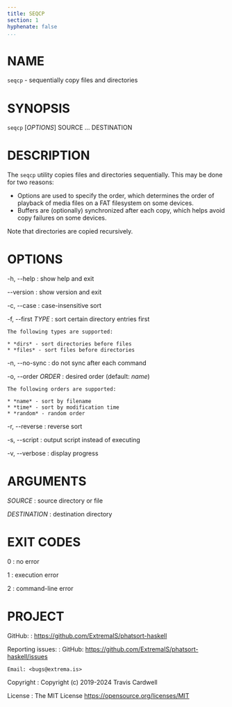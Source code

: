 ```yaml
---
title: SEQCP
section: 1
hyphenate: false
...
```


# NAME

`seqcp` - sequentially copy files and directories

# SYNOPSIS

`seqcp` [*OPTIONS*] SOURCE ... DESTINATION

# DESCRIPTION

The `seqcp` utility copies files and directories sequentially.  This may be
done for two reasons:

* Options are used to specify the order, which determines the order of
  playback of media files on a FAT filesystem on some devices.
* Buffers are (optionally) synchronized after each copy, which helps avoid
  copy failures on some devices.

Note that directories are copied recursively.

# OPTIONS

-h, \--help
:   show help and exit

\--version
:   show version and exit

-c, \--case
:   case-insensitive sort

-f, \--first *TYPE*
:   sort certain directory entries first

    The following types are supported:

    * *dirs* - sort directories before files
    * *files* - sort files before directories

-n, \--no-sync
:   do not sync after each command

-o, \--order *ORDER*
:   desired order (default: *name*)

    The following orders are supported:

    * *name* - sort by filename
    * *time* - sort by modification time
    * *random* - random order

-r, \--reverse
:   reverse sort

-s, \--script
:   output script instead of executing

-v, \--verbose
:   display progress

# ARGUMENTS

*SOURCE*
:   source directory or file

*DESTINATION*
:   destination directory

# EXIT CODES

0
:   no error

1
:   execution error

2
:   command-line error

# PROJECT

GitHub:
:   <https://github.com/ExtremaIS/phatsort-haskell>

Reporting issues:
:   GitHub: <https://github.com/ExtremaIS/phatsort-haskell/issues>

    Email: <bugs@extrema.is>

Copyright
:   Copyright (c) 2019-2024 Travis Cardwell

License
:   The MIT License <https://opensource.org/licenses/MIT>
